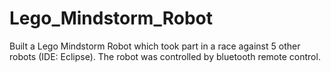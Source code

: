 # Lego_Mindstorm_Robot
Built a Lego Mindstorm Robot which took part in a race against 5 other robots
(IDE: Eclipse). The robot was controlled by bluetooth remote control.
